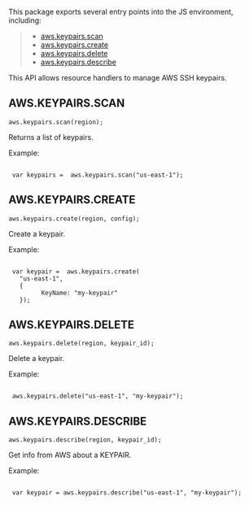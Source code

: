  

 This package exports several entry points into the JS environment,
 including:

 > * [aws.keypairs.scan](#vscan)
 > * [aws.keypairs.create](#vcreate)
 > * [aws.keypairs.delete](#vdelete)
 > * [aws.keypairs.describe](#vdescribe)

 This API allows resource handlers to manage AWS SSH keypairs.

 ## AWS.KEYPAIRS.SCAN
 <a name="vscan"></a>
 `aws.keypairs.scan(region);`

 Returns a list of keypairs.

 Example:

 ```

  var keypairs =  aws.keypairs.scan("us-east-1");

 ```

 ## AWS.KEYPAIRS.CREATE
 <a name="vcreate"></a>
 `aws.keypairs.create(region, config);`

 Create a keypair.

 Example:

 ```

  var keypair =  aws.keypairs.create(
    "us-east-1",
    {
		  KeyName: "my-keypair"
    });

 ```

 ## AWS.KEYPAIRS.DELETE
 <a name="vdelete"></a>
 `aws.keypairs.delete(region, keypair_id);`

 Delete a keypair.

 Example:

 ```

  aws.keypairs.delete("us-east-1", "my-keypair");

 ```

 ## AWS.KEYPAIRS.DESCRIBE
 <a name="vdescribe"></a>
 `aws.keypairs.describe(region, keypair_id);`

 Get info from AWS about a KEYPAIR.

 Example:

 ```

  var keypair = aws.keypairs.describe("us-east-1", "my-keypair");

 ```


